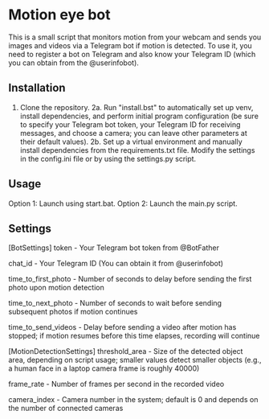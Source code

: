 # Motion eye bot


This is a small script that monitors motion from your webcam and sends you images and videos via a Telegram bot if motion is detected. To use it, you need to register a bot on Telegram and also know your Telegram ID (which you can obtain from the @userinfobot).

## Installation

1. Clone the repository.
2a. Run "install.bst" to automatically set up venv, install dependencies, and perform initial program configuration (be sure to specify your Telegram bot token, your Telegram ID for receiving messages, and choose a camera; you can leave other parameters at their default values).
2b. Set up a virtual environment and manually install dependencies from the requirements.txt file. Modify the settings in the config.ini file or by using the settings.py script.

## Usage

Option 1: Launch using start.bat. 
Option 2: Launch the main.py script.

## Settings

[BotSettings]
token - Your Telegram bot token from @BotFather

chat_id - Your Telegram ID (You can obtain it from @userinfobot)

time_to_first_photo - Number of seconds to delay before sending the first photo upon motion detection

time_to_next_photo - Number of seconds to wait before sending subsequent photos if motion continues

time_to_send_videos - Delay before sending a video after motion has stopped; if motion resumes before this time elapses, recording will continue

[MotionDetectionSettings]
threshold_area - Size of the detected object area, depending on script usage; smaller values detect smaller objects (e.g., a human face in a laptop camera frame is roughly 40000)

frame_rate - Number of frames per second in the recorded video

camera_index - Camera number in the system; default is 0 and depends on the number of connected cameras
